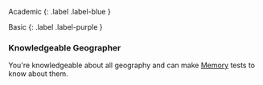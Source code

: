 
Academic
{: .label .label-blue }

Basic
{: .label .label-purple }
### Knowledgeable Geographer
You're knowledgeable about all geography and can make [Memory](Game/Core/Intelligence#Memory) tests to know about them.
